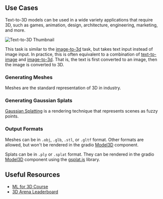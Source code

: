 ## Use Cases

Text-to-3D models can be used in a wide variety applications that require 3D, such as games, animation, design, architecture, engineering, marketing, and more.

![Text-to-3D Thumbnail](https://huggingface.co/datasets/huggingfacejs/tasks/resolve/main/text-to-3d/text-to-3d-thumbnail.png)

This task is similar to the [image-to-3d](https://huggingface.co/tasks/image-to-3d) task, but takes text input instead of image input. In practice, this is often equivalent to a combination of [text-to-image](https://huggingface.co/tasks/text-to-image) and [image-to-3d](https://huggingface.co/tasks/image-to-3d). That is, the text is first converted to an image, then the image is converted to 3D.

### Generating Meshes

Meshes are the standard representation of 3D in industry.

### Generating Gaussian Splats

[Gaussian Splatting](https://huggingface.co/blog/gaussian-splatting) is a rendering technique that represents scenes as fuzzy points.

### Output Formats

Meshes can be in `.obj`, `.glb`, `.stl`, or `.gltf` format. Other formats are allowed, but won't be rendered in the gradio [Model3D](https://www.gradio.app/docs/gradio/model3d) component.

Splats can be in `.ply` or `.splat` format. They can be rendered in the gradio [Model3D](https://www.gradio.app/docs/gradio/model3d) component using the [gsplat.js](https://github.com/huggingface/gsplat.js) library.

## Useful Resources

- [ML for 3D Course](https://huggingface.co/learn/ml-for-3d-course)
- [3D Arena Leaderboard](https://huggingface.co/spaces/dylanebert/3d-arena)
